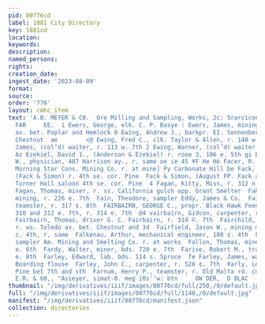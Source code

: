 ```yaml
---
pid: 00776cd
label: 1881 City Directory
key: 1881cd
location: 
keywords: 
description: 
named_persons: 
rights: 
creation_date: 
ingest_date: '2023-08-09'
format: 
source: 
order: '776'
layout: cmhc_item
text: 'A.B. MEYER & C0.  Ore Milling and Sampling, Works, 2c: Srarcicon ave  EWE 128
  FAR     EE.  i Ewers, George, elk. C. P. Basye : Ewers, James, mining, r. St. Louis
  av. bet. Poplar and Hemlock 8 Ewing, Andrew J., barkpr. EI. Sonnenberg, r. 138 w.
  Chestnut  ae        <@ Ewing, Fred C., clk. Taylor & Allen, r. 140 w. 3d 4 Ewing,
  James, (col’d) waiter, r. 113 w. 7th 2 Ewing, Warner, (col’d) waiter ‘Pappan House
  Az Ezekiel, David 1., (Anderson & Ezekiel) r. room 3, 106 e. 5th gi Eyer, Aaron
  W., physician, 407 Harrison ay., r. same oe ie 45 ¥F He Hé Facer, R. C., asst. supt.
  Morning Star Cons. Mining Co. r. at mine] Py Carbonate Hill be Fack, August F.,
  (Fack & Simon) r. 4th se. cor. Pine  Fack & Simon, (August FP. Fack and Henry Simon)
  Turner Hall saloon 4th se. cor. Pine  4 Fagan, Kitty, Miss, r. 312 n. Poplar  ¢
  Fagan, Thomas, miner, r. ss. California gulch opp. Grant Smelter  Fahey, Patrick,
  mining, r. 226 e. 7th  Fain, Theodore, sampler Eddy, James & Co.  Fairbairn, Andrew,
  teamster, r. 317 ¢. 8th  FAIRBAIRN, GEORGE C., propr. Black Hawk Feed and Sale Stable
  310 and 312 e. 7th, r. 314 e. 7th  @4 vairbairn, Gidcon, carpenter, r. 305 e. 8th  be
  Fairbairn, Thomas, driver G. C. Fairbairn, r. 314 ©. 7th  Fairchild, Ezra, miner,
  r. ws. Toledo av. bet. Chestnut and 3d  Fairfield, Jason W., mining machinery 210
  c. 4th, r, same  Falkenau, Arthur, mechanical engineer, 108 ¢. 4th  Fallahee, Michael,
  sampler Am. Mining and Smelting Co. r. at works  Fallon, Thomas, miner, r. head
  e. 6th  Fardy, Walter, miner, bds. 720 e. 7th  Farise, Robert M., trader, r. 424
  e. 8th  Farley, Edward, lab. bds. 114 s. Spruce  fe Farley, James, waiter La Plata
  Boarding flouse  Farley, John C., carpenter, r. 526 ¢. 7th  ¥arly, Louis, r. es.
  Pine bet 7th and sth  Farnum, Henry P., teamster, r. Old Malta rd. cor. Elm  Abadie,
  E.R. & 60,, "Asieyer, simat-0. meg i0s''w: btn     OW DER,  D BLAC     GIAN''    '
thumbnail: "/img/derivatives/iiif/images/00776cd/full/250,/0/default.jpg"
full: "/img/derivatives/iiif/images/00776cd/full/1140,/0/default.jpg"
manifest: "/img/derivatives/iiif/00776cd/manifest.json"
collection: directories
---
```

